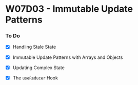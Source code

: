 # W07D03 - Immutable Update Patterns

### To Do
- [x] Handling Stale State
- [x] Immutable Update Patterns with Arrays and Objects
- [x] Updating Complex State
- [x] The `useReducer` Hook
































